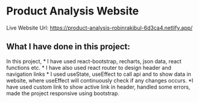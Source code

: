 # Product Analysis Website

Live Website Url: https://product-analysis-robinrakibul-6d3ca4.netlify.app/

## What I have done in this project:
In this project,
    * I have used react-bootstrap, recharts, json data, react functions etc.
    * I have also used react router to design header and navigation links
    * I used useState, useEffect to call api and to show data in website, where useEffect will continuously check if any changes occurs.
    *I have used custom link to show active link in header, handled some errors, made the project responsive using bootstrap.